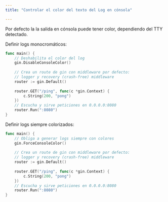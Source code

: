 ```yaml
---
title: "Controlar el color del texto del Log en cónsola"

---
```


Por defecto la la salida en cónsola puede tener color, dependiendo del TTY detectado.

Definir logs monocromáticos:

```go
func main() {
    // Deshabilita el color del log
    gin.DisableConsoleColor()
    
    // Crea un route de gin con middleware por defecto:
    // logger y recovery (crash-free) middleware
    router := gin.Default()
    
    router.GET("/ping", func(c *gin.Context) {
        c.String(200, "pong")
    })
    // Escucha y sirve peticiones en 0.0.0.0:8080
    router.Run(":8080")
}
```

Definir logs siempre colorizados:

```go
func main() {
    // Obliga a generar logs siempre con colores
    gin.ForceConsoleColor()
    
    // Crea un route de gin con middleware por defecto:
    // logger y recovery (crash-free) middleware
    router := gin.Default()
    
    router.GET("/ping", func(c *gin.Context) {
        c.String(200, "pong")
    })
    // Escucha y sirve peticiones en 0.0.0.0:8080
    router.Run(":8080")
}
```
